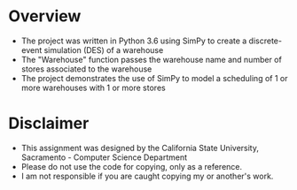 # Overview
- The project was written in Python 3.6 using SimPy to create a discrete-event simulation (DES) of a warehouse
- The "Warehouse" function passes the warehouse name and number of stores associated to the warehouse
- The project demonstrates the use of SimPy to model a scheduling of 1 or more warehouses with 1 or more stores

# Disclaimer
- This assignment was designed by the California State University, Sacramento - Computer Science Department
- Please do not use the code for copying, only as a reference.
- I am not responsible if you are caught copying my or another's work.
